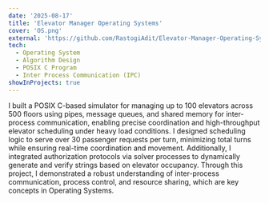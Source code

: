 ```yaml
---
date: '2025-08-17'
title: 'Elevator Manager Operating Systems'
cover: 'OS.png'
external: 'https://github.com/RastogiAdit/Elevator-Manager-Operating-Systems-Project'
tech:
  - Operating System
  - Algorithm Design
  - POSIX C Program
  - Inter Process Communication (IPC)
showInProjects: true
---
```



 I built a POSIX C-based simulator for managing up to 100 elevators across 500 floors using pipes, message queues, and shared memory for inter-process communication, enabling precise coordination and high-throughput elevator scheduling under heavy load conditions. I designed scheduling logic to serve over 30 passenger requests per turn, minimizing total turns while ensuring real-time coordination and movement. Additionally, I integrated authorization protocols via solver processes to dynamically generate and verify strings based on elevator occupancy. Through this project, I demonstrated a robust understanding of inter-process communication, process control, and resource sharing, which are key concepts in Operating Systems.

